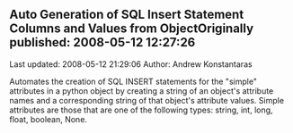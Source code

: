 ## Auto Generation of SQL Insert Statement Columns and Values from ObjectOriginally published: 2008-05-12 12:27:26 
Last updated: 2008-05-12 21:29:06 
Author: Andrew Konstantaras 
 
Automates the creation of SQL INSERT statements for the "simple" attributes in a python object by creating a string of an object's attribute names and a corresponding string of that object's attribute values.  Simple attributes are those that are one of the following types: string, int, long, float, boolean, None.